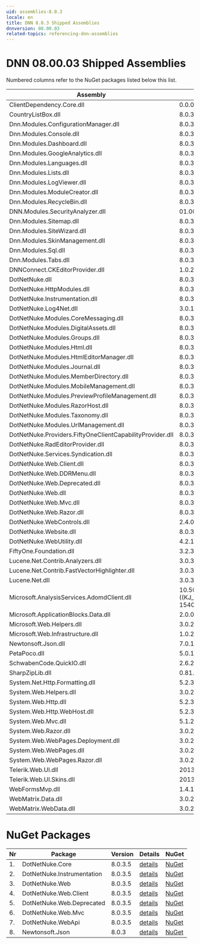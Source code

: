 ```yaml
---
uid: assemblies-8.0.3
locale: en
title: DNN 8.0.3 Shipped Assemblies
dnnversion: 08.00.03
related-topics: referencing-dnn-assemblies
---
```


# DNN 08.00.03 Shipped Assemblies

Numbered columns refer to the NuGet packages listed below this list.

|**Assembly**|**Version**|#1|#2|#3|#4|#5|#6|#7|#8|
|---|---|---|---|---|---|---|---|---|---|
|ClientDependency.Core.dll|0.0.0.0| | | | | | | | |
|CountryListBox.dll|8.0.3.5| | | | | | | | |
|Dnn.Modules.ConfigurationManager.dll|8.0.3.5| | | | | | | | |
|Dnn.Modules.Console.dll|8.0.3.5| | | | | | | | |
|Dnn.Modules.Dashboard.dll|8.0.3.5| | | | | | | | |
|Dnn.Modules.GoogleAnalytics.dll|8.0.3.5| | | | | | | | |
|Dnn.Modules.Languages.dll|8.0.3.5| | | | | | | | |
|Dnn.Modules.Lists.dll|8.0.3.5| | | | | | | | |
|Dnn.Modules.LogViewer.dll|8.0.3.5| | | | | | | | |
|Dnn.Modules.ModuleCreator.dll|8.0.3.5| | | | | | | | |
|Dnn.Modules.RecycleBin.dll|8.0.3.5| | | | | | | | |
|DNN.Modules.SecurityAnalyzer.dll|01.00.01.00| | | | | | | | |
|Dnn.Modules.Sitemap.dll|8.0.3.5| | | | | | | | |
|Dnn.Modules.SiteWizard.dll|8.0.3.5| | | | | | | | |
|Dnn.Modules.SkinManagement.dll|8.0.3.5| | | | | | | | |
|Dnn.Modules.Sql.dll|8.0.3.5| | | | | | | | |
|Dnn.Modules.Tabs.dll|8.0.3.5| | | | | | | | |
|DNNConnect.CKEditorProvider.dll|1.0.2| | | | | | | | |
|DotNetNuke.dll|8.0.3.5|1| | | | | | | |
|DotNetNuke.HttpModules.dll|8.0.3.5| | | | | | | | |
|DotNetNuke.Instrumentation.dll|8.0.3.5| |2| | | | | | |
|DotNetNuke.Log4Net.dll|3.0.1.0| | | | | | | | |
|DotNetNuke.Modules.CoreMessaging.dll|8.0.3.5| | | | | | | | |
|DotNetNuke.Modules.DigitalAssets.dll|8.0.3.5| | | | | | | | |
|DotNetNuke.Modules.Groups.dll|8.0.3.5| | | | | | | | |
|DotNetNuke.Modules.Html.dll|8.0.3.5| | | | | | | | |
|DotNetNuke.Modules.HtmlEditorManager.dll|8.0.3.5| | | | | | | | |
|DotNetNuke.Modules.Journal.dll|8.0.3.5| | | | | | | | |
|DotNetNuke.Modules.MemberDirectory.dll|8.0.3.5| | | | | | | | |
|DotNetNuke.Modules.MobileManagement.dll|8.0.3.5| | | | | | | | |
|DotNetNuke.Modules.PreviewProfileManagement.dll|8.0.3.5| | | | | | | | |
|DotNetNuke.Modules.RazorHost.dll|8.0.3.5| | | | | | | | |
|DotNetNuke.Modules.Taxonomy.dll|8.0.3.5| | | | | | | | |
|DotNetNuke.Modules.UrlManagement.dll|8.0.3.5| | | | | | | | |
|DotNetNuke.Providers.FiftyOneClientCapabilityProvider.dll|8.0.3.5| | | | | | | | |
|DotNetNuke.RadEditorProvider.dll|8.0.3.5| | | | | | | | |
|DotNetNuke.Services.Syndication.dll|8.0.3.5| | | | | | | | |
|DotNetNuke.Web.Client.dll|8.0.3.5| | | |4| | | | |
|DotNetNuke.Web.DDRMenu.dll|8.0.3.5| | | | | | | | |
|DotNetNuke.Web.Deprecated.dll|8.0.3.5| | | | |5| | | |
|DotNetNuke.Web.dll|8.0.3.5| | |3| | | |7| |
|DotNetNuke.Web.Mvc.dll|8.0.3.5| | | | | |6| | |
|DotNetNuke.Web.Razor.dll|8.0.3.5| | | | | | | | |
|DotNetNuke.WebControls.dll|2.4.0.598| | | | | | | | |
|DotNetNuke.Website.dll|8.0.3.5| | | | | | | | |
|DotNetNuke.WebUtility.dll|4.2.1.783| | |3| |5| | | |
|FiftyOne.Foundation.dll|3.2.3.2| | | | | | | | |
|Lucene.Net.Contrib.Analyzers.dll|3.0.3| | | | | | | | |
|Lucene.Net.Contrib.FastVectorHighlighter.dll|3.0.3| | | | | | | | |
|Lucene.Net.dll|3.0.3.0| | | | | | | | |
|Microsoft.AnalysisServices.AdomdClient.dll|10.50.1600.1 ((KJ_RTM).100402-1540 )| | | | | | | | |
|Microsoft.ApplicationBlocks.Data.dll|2.0.0.0|1| | | | | | | |
|Microsoft.Web.Helpers.dll|3.0.20129.0| | | | | | | | |
|Microsoft.Web.Infrastructure.dll|1.0.20105.407| | | | | | | | |
|Newtonsoft.Json.dll|7.0.1.18622| | | | | | | | |
|PetaPoco.dll|5.0.1.17400| | | | | | | | |
|SchwabenCode.QuickIO.dll|2.6.2.0| | | | | | | | |
|SharpZipLib.dll|0.81.0.1407| | | | | | | | |
|System.Net.Http.Formatting.dll|5.2.30128.0| | | | | | | | |
|System.Web.Helpers.dll|3.0.20129.0| | | | | | | | |
|System.Web.Http.dll|5.2.30128.0| | | | | | | | |
|System.Web.Http.WebHost.dll|5.2.30128.0| | | | | | | | |
|System.Web.Mvc.dll|5.1.20129.0| | | | | | | | |
|System.Web.Razor.dll|3.0.20129.0| | | | | | | | |
|System.Web.WebPages.Deployment.dll|3.0.20129.0| | | | | | | | |
|System.Web.WebPages.dll|3.0.20129.0| | | | | | | | |
|System.Web.WebPages.Razor.dll|3.0.20129.0| | | | | | | | |
|Telerik.Web.UI.dll|2013.2.717.40| | | | |5| | | |
|Telerik.Web.UI.Skins.dll|2013.2.717.40| | | | | | | | |
|WebFormsMvp.dll|1.4.1.0| | | | | | | | |
|WebMatrix.Data.dll|3.0.20129.0| | | | | | | | |
|WebMatrix.WebData.dll|3.0.20129.0| | | | | | | | |

# NuGet Packages

|**Nr**|**Package**|**Version**|Details|NuGet|
|---|---|---|---|---|
|1.|DotNetNuke.Core|8.0.3.5|[details](xref:nuget-DotNetNuke.Core-8.0.3.5)|[NuGet](https://www.nuget.org/packages/DotNetNuke.Core/8.0.3.5)|
|2.|DotNetNuke.Instrumentation|8.0.3.5|[details](xref:nuget-DotNetNuke.Instrumentation-8.0.3.5)|[NuGet](https://www.nuget.org/packages/DotNetNuke.Instrumentation/8.0.3.5)|
|3.|DotNetNuke.Web|8.0.3.5|[details](xref:nuget-DotNetNuke.Web-8.0.3.5)|[NuGet](https://www.nuget.org/packages/DotNetNuke.Web/8.0.3.5)|
|4.|DotNetNuke.Web.Client|8.0.3.5|[details](xref:nuget-DotNetNuke.Web.Client-8.0.3.5)|[NuGet](https://www.nuget.org/packages/DotNetNuke.Web.Client/8.0.3.5)|
|5.|DotNetNuke.Web.Deprecated|8.0.3.5|[details](xref:nuget-DotNetNuke.Web.Deprecated-8.0.3.5)|[NuGet](https://www.nuget.org/packages/DotNetNuke.Web.Deprecated/8.0.3.5)|
|6.|DotNetNuke.Web.Mvc|8.0.3.5|[details](xref:nuget-DotNetNuke.Web.Mvc-8.0.3.5)|[NuGet](https://www.nuget.org/packages/DotNetNuke.Web.Mvc/8.0.3.5)|
|7.|DotNetNuke.WebApi|8.0.3.5|[details](xref:nuget-DotNetNuke.WebApi-8.0.3.5)|[NuGet](https://www.nuget.org/packages/DotNetNuke.WebApi/8.0.3.5)|
|8.|Newtonsoft.Json|8.0.3|[details](xref:nuget-Newtonsoft.Json-8.0.3)|[NuGet](https://www.nuget.org/packages/Newtonsoft.Json/8.0.3)|



